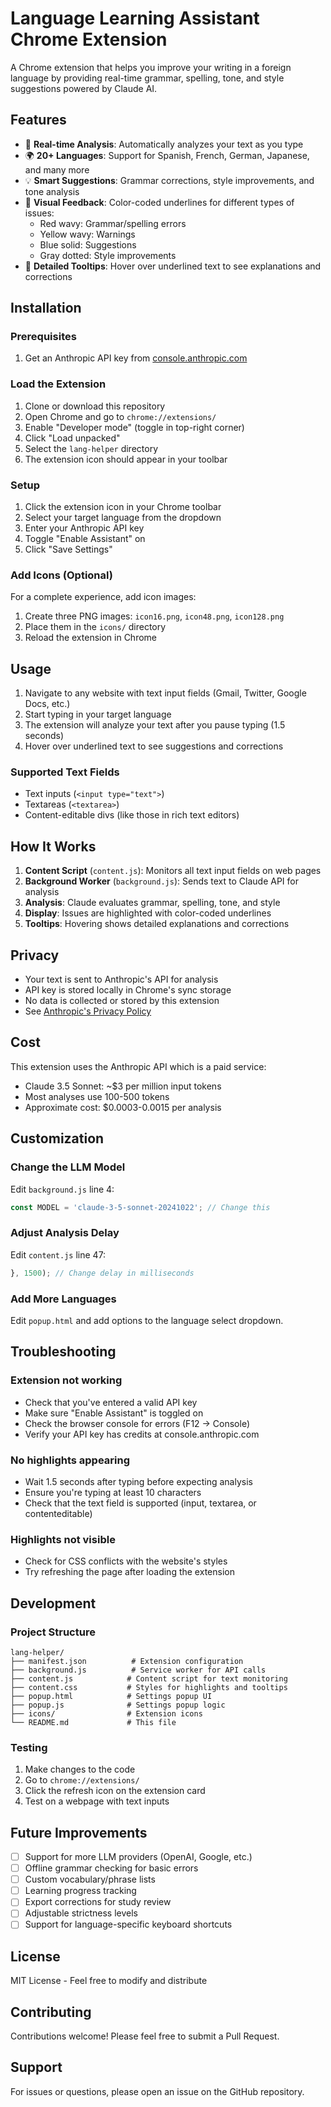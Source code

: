 # Language Learning Assistant Chrome Extension

A Chrome extension that helps you improve your writing in a foreign language by providing real-time grammar, spelling, tone, and style suggestions powered by Claude AI.

## Features

- 🎯 **Real-time Analysis**: Automatically analyzes your text as you type
- 🌍 **20+ Languages**: Support for Spanish, French, German, Japanese, and many more
- 💡 **Smart Suggestions**: Grammar corrections, style improvements, and tone analysis
- 🎨 **Visual Feedback**: Color-coded underlines for different types of issues:
  - Red wavy: Grammar/spelling errors
  - Yellow wavy: Warnings
  - Blue solid: Suggestions
  - Gray dotted: Style improvements
- 💬 **Detailed Tooltips**: Hover over underlined text to see explanations and corrections

## Installation

### Prerequisites

1. Get an Anthropic API key from [console.anthropic.com](https://console.anthropic.com/)

### Load the Extension

1. Clone or download this repository
2. Open Chrome and go to `chrome://extensions/`
3. Enable "Developer mode" (toggle in top-right corner)
4. Click "Load unpacked"
5. Select the `lang-helper` directory
6. The extension icon should appear in your toolbar

### Setup

1. Click the extension icon in your Chrome toolbar
2. Select your target language from the dropdown
3. Enter your Anthropic API key
4. Toggle "Enable Assistant" on
5. Click "Save Settings"

### Add Icons (Optional)

For a complete experience, add icon images:
1. Create three PNG images: `icon16.png`, `icon48.png`, `icon128.png`
2. Place them in the `icons/` directory
3. Reload the extension in Chrome

## Usage

1. Navigate to any website with text input fields (Gmail, Twitter, Google Docs, etc.)
2. Start typing in your target language
3. The extension will analyze your text after you pause typing (1.5 seconds)
4. Hover over underlined text to see suggestions and corrections

### Supported Text Fields

- Text inputs (`<input type="text">`)
- Textareas (`<textarea>`)
- Content-editable divs (like those in rich text editors)

## How It Works

1. **Content Script** (`content.js`): Monitors all text input fields on web pages
2. **Background Worker** (`background.js`): Sends text to Claude API for analysis
3. **Analysis**: Claude evaluates grammar, spelling, tone, and style
4. **Display**: Issues are highlighted with color-coded underlines
5. **Tooltips**: Hovering shows detailed explanations and corrections

## Privacy

- Your text is sent to Anthropic's API for analysis
- API key is stored locally in Chrome's sync storage
- No data is collected or stored by this extension
- See [Anthropic's Privacy Policy](https://www.anthropic.com/privacy)

## Cost

This extension uses the Anthropic API which is a paid service:
- Claude 3.5 Sonnet: ~$3 per million input tokens
- Most analyses use 100-500 tokens
- Approximate cost: $0.0003-0.0015 per analysis

## Customization

### Change the LLM Model

Edit `background.js` line 4:
```javascript
const MODEL = 'claude-3-5-sonnet-20241022'; // Change this
```

### Adjust Analysis Delay

Edit `content.js` line 47:
```javascript
}, 1500); // Change delay in milliseconds
```

### Add More Languages

Edit `popup.html` and add options to the language select dropdown.

## Troubleshooting

### Extension not working

- Check that you've entered a valid API key
- Make sure "Enable Assistant" is toggled on
- Check the browser console for errors (F12 → Console)
- Verify your API key has credits at console.anthropic.com

### No highlights appearing

- Wait 1.5 seconds after typing before expecting analysis
- Ensure you're typing at least 10 characters
- Check that the text field is supported (input, textarea, or contenteditable)

### Highlights not visible

- Check for CSS conflicts with the website's styles
- Try refreshing the page after loading the extension

## Development

### Project Structure

```
lang-helper/
├── manifest.json          # Extension configuration
├── background.js          # Service worker for API calls
├── content.js            # Content script for text monitoring
├── content.css           # Styles for highlights and tooltips
├── popup.html            # Settings popup UI
├── popup.js              # Settings popup logic
├── icons/                # Extension icons
└── README.md             # This file
```

### Testing

1. Make changes to the code
2. Go to `chrome://extensions/`
3. Click the refresh icon on the extension card
4. Test on a webpage with text inputs

## Future Improvements

- [ ] Support for more LLM providers (OpenAI, Google, etc.)
- [ ] Offline grammar checking for basic errors
- [ ] Custom vocabulary/phrase lists
- [ ] Learning progress tracking
- [ ] Export corrections for study review
- [ ] Adjustable strictness levels
- [ ] Support for language-specific keyboard shortcuts

## License

MIT License - Feel free to modify and distribute

## Contributing

Contributions welcome! Please feel free to submit a Pull Request.

## Support

For issues or questions, please open an issue on the GitHub repository.

